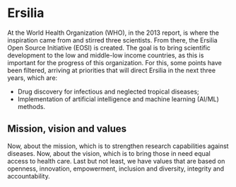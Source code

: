 # Ersilia
At the World Health Organization (WHO), in the 2013 report, is where the inspiration came from and stirred three scientists. From there, the Ersilia Open Source Initiative (EOSI) is created. 
The goal is to bring scientific development to the low and middle-low income countries, as this is important for the progress of this organization. 
For this, some points have been filtered, arriving at priorities that will direct Ersilia in the next three years, which are:

- Drug discovery for infectious and neglected tropical diseases;
- Implementation of artificial intelligence and machine learning (AI/ML) methods.

## Mission, vision and values
Now, about the mission, which is to strengthen research capabilities against diseases. Now,  about the vision, which is to bring those in need equal access to health care. Last but not least, we have values that are based on openness, innovation, empowerment, inclusion and diversity, integrity and accountability.

